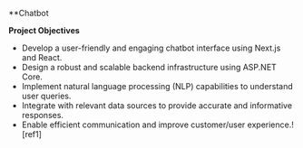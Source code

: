 ﻿**Chatbot 

**Project Objectives**

- Develop a user-friendly and engaging chatbot interface using Next.js and React.
- Design a robust and scalable backend infrastructure using ASP.NET Core.
- Implement natural language processing (NLP) capabilities to understand user queries.
- Integrate with relevant data sources to provide accurate and informative responses.
- Enable efficient communication and improve customer/user experience.![ref1]

